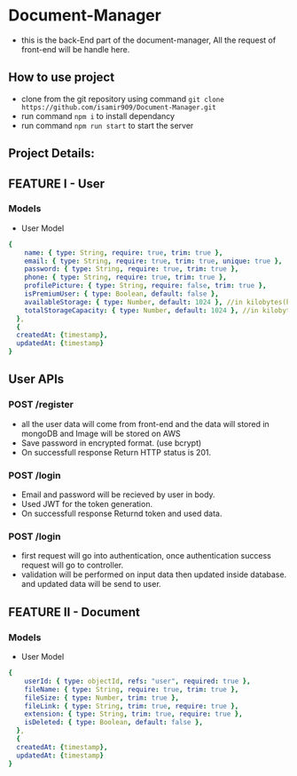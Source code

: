 # Document-Manager

- this is the back-End part of the document-manager, All the request of front-end will be handle here.


## How to use project

- clone from the git repository using command `git clone https://github.com/isamir909/Document-Manager.git`
- run command `npm i` to install dependancy
- run command `npm run start` to start the server


## Project Details:


## FEATURE I - User

### Models
- User Model
```yaml
{ 
    name: { type: String, require: true, trim: true },
    email: { type: String, require: true, trim: true, unique: true },
    password: { type: String, require: true, trim: true },
    phone: { type: String, require: true, trim: true },
    profilePicture: { type: String, require: false, trim: true },
    isPremiumUser: { type: Boolean, default: false },
    availableStorage: { type: Number, default: 1024 }, //in kilobytes(kb)
    totalStorageCapacity: { type: Number, default: 1024 }, //in kilobytes(kb)
  },
  {
  createdAt: {timestamp},
  updatedAt: {timestamp}
}
```

## User APIs 
### POST /register

- all the user data will come from front-end and the data will stored in mongoDB and Image will be stored on AWS 
- Save password in encrypted format. (use bcrypt)
- On successfull response Return HTTP status is  201.


### POST /login

- Email and password will be recieved by user in body.
- Used JWT for the token generation.
- On successfull response Returnd token and used data.


### POST /login

- first request will go into authentication, once authentication success request will go to controller.
- validation will be performed on input data then updated inside database. and updated data will be send to user.



## FEATURE II - Document

### Models
- User Model
```yaml
{ 
    userId: { type: objectId, refs: "user", required: true },
    fileName: { type: String, require: true, trim: true },
    fileSize: { type: Number, trim: true },
    fileLink: { type: String, trim: true, require: true },
    extension: { type: String, trim: true, require: true },
    isDeleted: { type: Boolean, default: false },
  },
  {
  createdAt: {timestamp},
  updatedAt: {timestamp}
}

```

